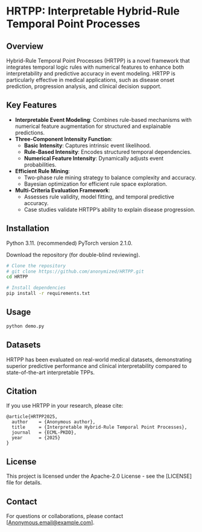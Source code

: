 # HRTPP: Interpretable Hybrid-Rule Temporal Point Processes

## Overview
Hybrid-Rule Temporal Point Processes (HRTPP) is a novel framework that integrates temporal logic rules with numerical features to enhance both interpretability and predictive accuracy in event modeling. HRTPP is particularly effective in medical applications, such as disease onset prediction, progression analysis, and clinical decision support.

## Key Features
- **Interpretable Event Modeling**: Combines rule-based mechanisms with numerical feature augmentation for structured and explainable predictions.
- **Three-Component Intensity Function**:
  - **Basic Intensity**: Captures intrinsic event likelihood.
  - **Rule-Based Intensity**: Encodes structured temporal dependencies.
  - **Numerical Feature Intensity**: Dynamically adjusts event probabilities.
- **Efficient Rule Mining**:
  - Two-phase rule mining strategy to balance complexity and accuracy.
  - Bayesian optimization for efficient rule space exploration.
- **Multi-Criteria Evaluation Framework**:
  - Assesses rule validity, model fitting, and temporal predictive accuracy.
  - Case studies validate HRTPP’s ability to explain disease progression.

## Installation
Python 3.11. (recommended)
PyTorch version 2.1.0.

Download the repository (for double-blind reviewing).
```bash
# Clone the repository
# git clone https://github.com/anonymized/HRTPP.git
cd HRTPP

# Install dependencies
pip install -r requirements.txt
```

## Usage
```bash
python demo.py
```

## Datasets

HRTPP has been evaluated on real-world medical datasets, demonstrating superior predictive performance and clinical interpretability compared to state-of-the-art interpretable TPPs.

## Citation
If you use HRTPP in your research, please cite:
```
@article{HRTPP2025,
  author    = {Anonymous author},
  title     = {Interpretable Hybrid-Rule Temporal Point Processes},
  journal   = {ECML-PKDD},
  year      = {2025}
}
```

## License
This project is licensed under the Apache-2.0 License - see the [LICENSE] file for details.

## Contact
For questions or collaborations, please contact [Anonymous.email@example.com].

